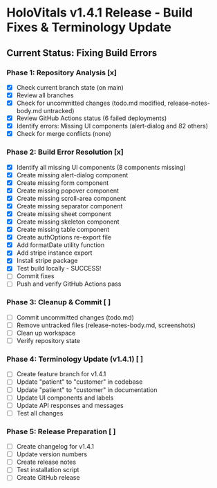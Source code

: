# HoloVitals v1.4.1 Release - Build Fixes & Terminology Update

## Current Status: Fixing Build Errors

### Phase 1: Repository Analysis [x]
- [x] Check current branch state (on main)
- [x] Review all branches
- [x] Check for uncommitted changes (todo.md modified, release-notes-body.md untracked)
- [x] Review GitHub Actions status (6 failed deployments)
- [x] Identify errors: Missing UI components (alert-dialog and 82 others)
- [x] Check for merge conflicts (none)

### Phase 2: Build Error Resolution [x]
- [x] Identify all missing UI components (8 components missing)
- [x] Create missing alert-dialog component
- [x] Create missing form component
- [x] Create missing popover component
- [x] Create missing scroll-area component
- [x] Create missing separator component
- [x] Create missing sheet component
- [x] Create missing skeleton component
- [x] Create missing table component
- [x] Create authOptions re-export file
- [x] Add formatDate utility function
- [x] Add stripe instance export
- [x] Install stripe package
- [x] Test build locally - SUCCESS!
- [ ] Commit fixes
- [ ] Push and verify GitHub Actions pass

### Phase 3: Cleanup & Commit [ ]
- [ ] Commit uncommitted changes (todo.md)
- [ ] Remove untracked files (release-notes-body.md, screenshots)
- [ ] Clean up workspace
- [ ] Verify repository state

### Phase 4: Terminology Update (v1.4.1) [ ]
- [ ] Create feature branch for v1.4.1
- [ ] Update "patient" to "customer" in codebase
- [ ] Update "patient" to "customer" in documentation
- [ ] Update UI components and labels
- [ ] Update API responses and messages
- [ ] Test all changes

### Phase 5: Release Preparation [ ]
- [ ] Create changelog for v1.4.1
- [ ] Update version numbers
- [ ] Create release notes
- [ ] Test installation script
- [ ] Create GitHub release